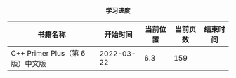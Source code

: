 <center><b>学习进度</b></center>

| 书籍名称                         | 开始时间   | 当前位置 | 当前页数 | 结束时间 |
| -------------------------------- | ---------- | -------- | -------- | -------- |
| C++ Primer Plus（第 6 版）中文版 | 2022-03-22 | 6.3      | 159      |          |

